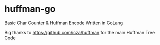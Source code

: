 # huffman-go
Basic Char Counter &amp; Huffman Encode Written in GoLang

Big thanks to https://github.com/icza/huffman for the main Huffman Tree Code
